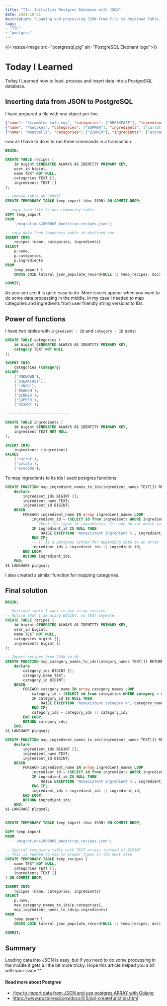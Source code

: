 ```yaml
---
title: "TIL: Initialize Postgres Database with JSON"
date: 2021-10-31
description: "Loading and processing JSON from file to destined Table."
tags:
- "TIL"
- "postgres"
---
```


{{< resize-image src="postgresql.jpg" alt="PostgreSQL Elephant logo">}}

# Today I Learned

Today I Learned how to load, process and insert data into a PostgreSQL database.

## Inserting data from JSON to PostgreSQL

I have prepared a file with one object per line.

```json
{"name": "Scrambled tofu-egg", "categories": ["BREAKFAST"], "ingredients": ["carrot", "potato", "avocado"]}
{"name": "Pancakes", "categories": ["SUPPER"], "ingredients": ["carrot", "potato"]}
{"name": "Meatballs", "categories": ["DINNER"], "ingredients": ["avocado"]}
```

now all I have to do is to run three commands in a transaction.

```sql
BEGIN;

CREATE TABLE recipes (
    id bigint GENERATED ALWAYS AS IDENTITY PRIMARY KEY,
    user_id bigint,
    name TEXT NOT NULL,
    categories TEXT [],
    ingredients TEXT []
);

-- remove table on COMMIT
CREATE TEMPORARY TABLE temp_import (doc JSON) ON COMMIT DROP;

-- copy json file to our temporary table
COPY temp_import
FROM
    '/migrations/000003_bootstrap_recipes.json';

-- copy data from temporary table to destined one
INSERT INTO
    recipes (name, categories, ingredients)
SELECT
    p.name,
    p.categories,
    p.ingredients
FROM
    temp_import l
    CROSS JOIN lateral json_populate_record(NULL :: temp_recipes, doc) AS p;

COMMIT;
```

As you can see it is quite easy to do. More issues appear when you want to do some data processing in the middle. In my case I needed to map categories and ingredients from user friendly string versions to IDs.

## Power of functions

I have two tables with `ingredient - ID` and `category - ID` pairs:

```sql
CREATE TABLE categories (
    id bigint GENERATED ALWAYS AS IDENTITY PRIMARY KEY,
    category TEXT NOT NULL
);

INSERT INTO
    categories (category)
VALUES
    ('UNKNOWN'),
    ('BREAKFAST'),
    ('LUNCH'),
    ('BRANCH'),
    ('DINNER'),
    ('SUPPER'),
    ('DESERT');

-----------------------------

CREATE TABLE ingredients (
    id bigint GENERATED ALWAYS AS IDENTITY PRIMARY KEY,
    ingredient TEXT NOT NULL
);

INSERT INTO
    ingredients (ingredient)
VALUES
    ('carrot'),
    ('potato'),
    ('avocado');
```

To map ingredients to its ids I used postgres functions

```sql
CREATE FUNCTION map_ingredient_names_to_ids(ingredient_names TEXT[]) RETURNS BIGINT[] AS $$
    declare
        ingredient_ids BIGINT [];
        ingredient_name TEXT;
        ingredient_id BIGINT;
    BEGIN
        FOREACH ingredient_name IN array ingredient_names LOOP
            ingredient_id = (SELECT id from ingredients WHERE ingredient = ingredient_name);
            -- Check for typos in ingredients. If name do not match to any from db, raise exception
            IF ingredient_id IS NULL THEN
                RAISE EXCEPTION 'Nonexistent ingredient %', ingredient_name;
            END IF;
            -- || is a postgres syntax for appending data to an array
            ingredient_ids = ingredient_ids || ingredient_id;
        END LOOP;
        RETURN ingredient_ids;
    END;
$$ LANGUAGE plpgsql;
```

I also created a similar function for mapping categories.

## Final solution

```sql
BEGIN;

-- Destined table I want to use in my service.
-- Notice that I am using BIGINT, no TEXT anymore.
CREATE TABLE recipes (
    id bigint GENERATED ALWAYS AS IDENTITY PRIMARY KEY,
    user_id bigint,
    name TEXT NOT NULL,
    categories bigint [],
    ingredients bigint []
);

-- Import recipes from JSON to db
CREATE FUNCTION map_category_names_to_ids(category_names TEXT[]) RETURNS BIGINT[] AS $$
    declare
        category_ids BIGINT [];
        category_name TEXT;
        category_id BIGINT;
    BEGIN
        FOREACH category_name IN array category_names LOOP
            category_id = (SELECT id from categories WHERE category = category_name);
            IF category_id IS NULL THEN
                RAISE EXCEPTION 'Nonexistent category %', category_name;
            END IF;
            category_ids = category_ids || category_id;
        END LOOP;
        RETURN category_ids;
    END;
$$ LANGUAGE plpgsql;

CREATE FUNCTION map_ingredient_names_to_ids(ingredient_names TEXT[]) RETURNS BIGINT[] AS $$
    declare
        ingredient_ids BIGINT [];
        ingredient_name TEXT;
        ingredient_id BIGINT;
    BEGIN
        FOREACH ingredient_name IN array ingredient_names LOOP
            ingredient_id = (SELECT id from ingredients WHERE ingredient = ingredient_name);
            IF ingredient_id IS NULL THEN
                RAISE EXCEPTION 'Nonexistent ingredient %', ingredient_name;
            END IF;
            ingredient_ids = ingredient_ids || ingredient_id;
        END LOOP;
        RETURN ingredient_ids;
    END;
$$ LANGUAGE plpgsql;
---

CREATE TEMPORARY TABLE temp_import (doc JSON) ON COMMIT DROP;

COPY temp_import
FROM
    '/migrations/000003_bootstrap_recipes.json';

-- Special temporary table with TEXT arrays instead of BIGINT.
-- This is needed to map to proper types in the next step
CREATE TEMPORARY TABLE temp_recipes (
    name TEXT NOT NULL,
    categories TEXT [],
    ingredients TEXT []
) ON COMMIT DROP;

INSERT INTO
    recipes (name, categories, ingredients)
SELECT
    p.name,
    map_category_names_to_ids(p.categories),
    map_ingredient_names_to_ids(p.ingredients)
FROM
    temp_import l
    CROSS JOIN lateral json_populate_record(NULL :: temp_recipes, doc) AS p;

COMMIT;

```

## Summary

Loading data into JSON is easy, but if you need to do some processing in the middle it gets a little bit more tricky. Hope this article helped you a bit with your issue ^^

#### Read more about Postgres

- [How to import data from JSON and use postgres ARRAY with Golang](https://tech.ingrid.com/postgres-til-datatypes-array-json/)
- https://www.postgresql.org/docs/9.5/sql-createfunction.html